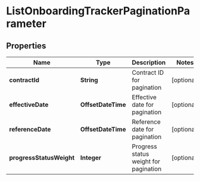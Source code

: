 

# ListOnboardingTrackerPaginationParameter


## Properties

| Name | Type | Description | Notes |
|------------ | ------------- | ------------- | -------------|
|**contractId** | **String** | Contract ID for pagination |  [optional] |
|**effectiveDate** | **OffsetDateTime** | Effective date for pagination |  [optional] |
|**referenceDate** | **OffsetDateTime** | Reference date for pagination |  [optional] |
|**progressStatusWeight** | **Integer** | Progress status weight for pagination |  [optional] |




